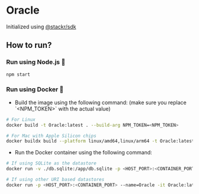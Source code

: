 # Oracle

Initialized using [@stackr/sdk](https://www.stackrlabs.xyz/)

## How to run?

### Run using Node.js :rocket:

```bash
npm start
```

### Run using Docker :whale:

- Build the image using the following command: (make sure you replace \`<NPM_TOKEN>\` with the actual value)

```bash
# For Linux
docker build -t Oracle:latest . --build-arg NPM_TOKEN=<NPM_TOKEN>

# For Mac with Apple Silicon chips
docker buildx build --platform linux/amd64,linux/arm64 -t Oracle:latest . --build-arg NPM_TOKEN=<NPM_TOKEN>
```

- Run the Docker container using the following command:

```bash
# If using SQLite as the datastore
docker run -v ./db.sqlite:/app/db.sqlite -p <HOST_PORT>:<CONTAINER_PORT> --name=Oracle -it Oracle:latest

# If using other URI based datastores
docker run -p <HOST_PORT>:<CONTAINER_PORT> --name=Oracle -it Oracle:latest
```
